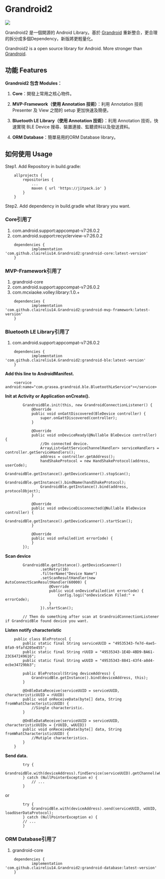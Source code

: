 # Grandroid2
[![](https://jitpack.io/v/claireliu14/Grandroid2.svg)](https://jitpack.io/#claireliu14/Grandroid2)

Grandroid2 是一個開源的 Android Library。基於 [Grandroid](https://github.com/Grasea/Grandroid) 重新整合，更合理的拆分成多個Dependency，新版將更輕量化。

Grandroid2 is a open source library for Android. More stronger than [Grandroid](https://github.com/Grasea/Grandroid).

## 功能 Features
**Grandroid2 包含 Modules：**

 1. **Core**：開發上常用之核心物件。

 2. **MVP-Framework（使用 Annotation 技術）**：利用 Annotation 技術 Presenter 及 View 之間的 setup 更加快速及簡便。

 3. **Bluetooth LE Library（使用 Annotation 技術）**：利用 Annotation 技術，快速實現 BLE Device 搜尋、裝置連接、監聽資料以及發送資料。

 4. **ORM Database**：簡單易用的ORM Database library。

## 如何使用 Usage
Step1. Add Repository in build.gradle:

```
	allprojects {
		repositories {
			...
			maven { url 'https://jitpack.io' }
		}
	}
```

Step2. Add dependency in build.gradle what library you want.


### Core引用了
1. com.android.support:appcompat-v7:26.0.2
2. com.android.support:recyclerview-v7:26.0.2

```
	dependencies {
	        implementation 'com.github.claireliu14.Grandroid2:grandroid-core:latest-version'
	}
```
### MVP-Framework引用了
1. grandroid-core
2. com.android.support:appcompat-v7:26.0.2
3. com.mcxiaoke.volley:library:1.0.+

```
	dependencies {
	        implementation 'com.github.claireliu14.Grandroid2:grandroid-mvp-framework:latest-version'
	}
```
### Bluetooth LE Library引用了
1. com.android.support:appcompat-v7:26.0.2

```
	dependencies {
	        implementation 'com.github.claireliu14.Grandroid2:grandroid-ble:latest-version'
	}
```
**Add this line to AndroidManifest.**
```
	<service android:name="com.grasea.grandroid.ble.BluetoothLeService"></service>
```
**Init at Activity or Application onCreate().**
```
        GrandroidBle.init(this, new GrandroidConnectionListener() {
            @Override
            public void onGattDiscovered(BleDevice controller) {
                super.onGattDiscovered(controller);
            }

            @Override
            public void onDeviceReady(@Nullable BleDevice controller) {
                //On connected device.
                ArrayList<GattServiceChannelHandler> serviceHandlers = controller.getServiceHandlers();
                address = controller.getAddress();
                handShakeProtocol = new HandShakeProtocol(address, userCode);
                GrandroidBle.getInstance().getDeviceScanner().stopScan();
                GrandroidBle.getInstance().bindName(handShakeProtocol);
                GrandroidBle.getInstance().bind(address, protocolObject);
            }

            @Override
            public void onDeviceDisconnected(@Nullable BleDevice controller) {
                GrandroidBle.getInstance().getDeviceScanner().startScan();
            }

            @Override
            public void onFailed(int errorCode) {
            }
        });
```


**Scan device**
```
        GrandroidBle.getInstance().getDeviceScanner()
                .setRetry(10)
                .filterName("Device Name")
                .setScanResultHandler(new AutoConnectScanResultHandler(60000) {
                    @Override
                    public void onDeviceFailed(int errorCode) {
                        Config.logi("onDeviceScan Filed:" + errorCode);
                    }
                }).startScan();
   
        // Then do something after scan at GrandroidConnectionListener if GrandroidBle found device you want.
```
**Listen notify characteristic**
```
    public class BleProtocol {
        public static final String serviceUUID = "49535343-fe7d-4ae5-8fa9-9fafd205e455";
        public static final String rUUID = "49535343-1E4D-4BD9-BA61-23C647249616";
        public static final String wUUID = "49535343-8841-43f4-a8d4-ecbe34729bb3";

        public BleProtocol(String deviceAddress) {
            GrandroidBle.getInstance().bind(deviceAddress, this);
        }

        @OnBleDataReceive(serviceUUID = serviceUUID, characteristicUUID = rUUID)
        public void onReceiveData(byte[] data, String fromWhatCharacteristicUUID) {
            //Single characteristic.
        }

        @OnBleDataReceive(serviceUUID = serviceUUID, characteristicUUIDs = {rUUID, wUUID})
        public void onReceiveData(byte[] data, String fromWhatCharacteristicUUID) {
            //Mutiple characteristics.
        }
    }
```
**Send data.**
```
        try {
            GrandroidBle.with(deviceAddress).findService(serviceUUID).getChannel(wUUID).send(loadUserDataProtocol);
        } catch (NullPointerException e) {
            // ...
        }
```
or
```
        try {
            GrandroidBle.with(deviceAddress).send(serviceUUID, wUUID, loadUserDataProtocol);
        } catch (NullPointerException e) {
	    // ...
        }
```
### ORM Database引用了
1. grandroid-core

```
	dependencies {
	        implementation 'com.github.claireliu14.Grandroid2:grandroid-database:latest-version'
	}
```
